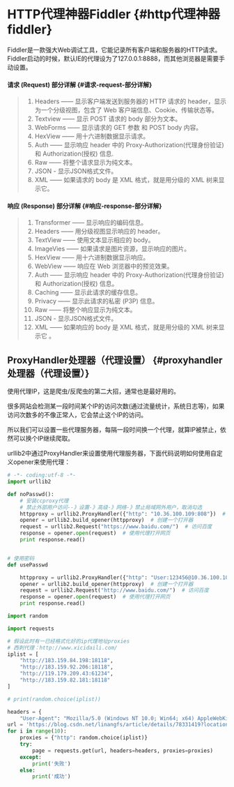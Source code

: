 # HTTP代理神器Fiddler {#http代理神器fiddler}

Fiddler是一款强大Web调试工具，它能记录所有客户端和服务器的HTTP请求。 Fiddler启动的时候，默认IE的代理设为了127.0.0.1:8888，而其他浏览器是需要手动设置。

#### 请求 \(Request\) 部分详解 {#请求-request-部分详解}

> 1. Headers —— 显示客户端发送到服务器的 HTTP 请求的 header，显示为一个分级视图，包含了 Web 客户端信息、Cookie、传输状态等。
> 2. Textview —— 显示 POST 请求的 body 部分为文本。
> 3. WebForms —— 显示请求的 GET 参数 和 POST body 内容。
> 4. HexView —— 用十六进制数据显示请求。
> 5. Auth —— 显示响应 header 中的 Proxy-Authorization\(代理身份验证\) 和 Authorization\(授权\) 信息.
> 6. Raw —— 将整个请求显示为纯文本。
> 7. JSON - 显示JSON格式文件。
> 8. XML —— 如果请求的 body 是 XML 格式，就是用分级的 XML 树来显示它。

#### 响应 \(Response\) 部分详解 {#响应-response-部分详解}

> 1. Transformer —— 显示响应的编码信息。
> 2. Headers —— 用分级视图显示响应的 header。
> 3. TextView —— 使用文本显示相应的 body。
> 4. ImageVies —— 如果请求是图片资源，显示响应的图片。
> 5. HexView —— 用十六进制数据显示响应。
> 6. WebView —— 响应在 Web 浏览器中的预览效果。
> 7. Auth —— 显示响应 header 中的 Proxy-Authorization\(代理身份验证\) 和 Authorization\(授权\) 信息。
> 8. Caching —— 显示此请求的缓存信息。
> 9. Privacy —— 显示此请求的私密 \(P3P\) 信息。
> 10. Raw —— 将整个响应显示为纯文本。
> 11. JSON - 显示JSON格式文件。
> 12. XML —— 如果响应的 body 是 XML 格式，就是用分级的 XML 树来显示它 。

## ProxyHandler处理器（代理设置） {#proxyhandler处理器（代理设置）}

使用代理IP，这是爬虫/反爬虫的第二大招，通常也是最好用的。

很多网站会检测某一段时间某个IP的访问次数\(通过流量统计，系统日志等\)，如果访问次数多的不像正常人，它会禁止这个IP的访问。

所以我们可以设置一些代理服务器，每隔一段时间换一个代理，就算IP被禁止，依然可以换个IP继续爬取。

urllib2中通过ProxyHandler来设置使用代理服务器，下面代码说明如何使用自定义opener来使用代理：

```py
# -*- coding:utf-8 -*-
import urllib2

def noPasswd():
    # 安装ccproxy代理
    # 禁止外部用户访问--》设置-》高级-》网络-》禁止局域网外用户，取消勾选
    httpproxy = urllib2.ProxyHandler({"http": "10.36.100.109:808"})  # 代理，无需账号
    opener = urllib2.build_opener(httpproxy)  # 创建一个打开器
    request = urllib2.Request("https://www.baidu.com/")  # 访问百度
    response = opener.open(request)  # 使用代理打开网页
    print response.read()


# 使用密码
def usePasswd

    httpproxy = urllib2.ProxyHandler({"http": "User:123456@10.36.100.109:808"})  # 代理，无需账号
    opener = urllib2.build_opener(httpproxy)  # 创建一个打开器
    request = urllib2.Request("http://www.baidu.com/")  # 访问百度
    response = opener.open(request)  # 使用代理打开网页
    print response.read()
```

```py
import random

import requests

# 假设此时有一已经格式化好的ip代理地址proxies
# 西刺代理：http://www.xicidaili.com/
iplist = [
    "http://183.159.84.198:18118",
    "http://183.159.92.206:18118",
    "http://119.179.209.43:61234",
    "http://183.159.82.181:18118"
]

# print(random.choice(iplist))

headers = {
    "User-Agent": "Mozilla/5.0 (Windows NT 10.0; Win64; x64) AppleWebKit/537.36 (KHTML, like Gecko) Chrome/65.0.3325.181 Safari/537.36X-Requested-With: XMLHttpRequest"}
url = 'https://blog.csdn.net/linangfs/article/details/78331419?locationNum=9&fps=1'
for i in range(10):
    proxies = {"http": random.choice(iplist)}
    try:
        page = requests.get(url, headers=headers, proxies=proxies)
    except:
        print('失败')
    else:
        print('成功')
```



